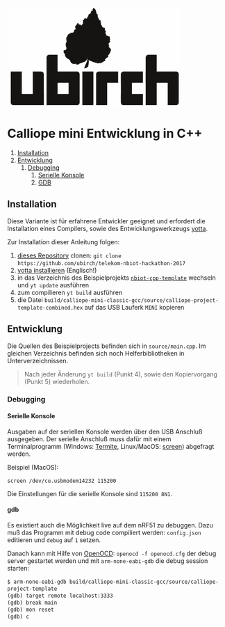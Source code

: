 [![ubirch GmbH](files/ubirch.png)](https://ubirch.com)

# Calliope mini Entwicklung in C++

1. [Installation](#installation)
2. [Entwicklung](#entwicklung)
    1. [Debugging](#debugging)
        1. [Serielle Konsole](#serielle-konsole)
        2. [GDB](#gdb)

## Installation

Diese Variante ist für erfahrene Entwickler geeignet und erfordert
die Installation eines Compilers, sowie des Entwicklungswerkzeugs 
[yotta](http://docs.yottabuild.org/#installing). 

Zur Installation dieser Anleitung folgen:

1. [dieses Repository](https://github.com/telekom-nbiot-hackathon-2017) clonen: `git clone https://github.com/ubirch/telekom-nbiot-hackathon-2017`
2. [yotta installieren](http://docs.yottabuild.org/#installing) (Englisch!)
3. in das Verzeichnis des Beispielprojekts [`nbiot-cpp-template`](nbiot-cpp-template) wechseln und `yt update` ausführen 
4. zum compilieren `yt build` ausführen
5. die Datei `build/calliope-mini-classic-gcc/source/calliope-project-template-combined.hex` auf das USB Lauferk `MINI` kopieren

## Entwicklung

Die Quellen des Beispielprojects befinden sich in `source/main.cpp`. Im gleichen Verzeichnis befinden sich noch 
Helferbibliotheken in Unterverzeichnissen. 

> Nach jeder Änderung `yt build` (Punkt 4), sowie den Kopiervorgang (Punkt 5) wiederholen.

### Debugging

#### Serielle Konsole

Ausgaben auf der seriellen Konsole werden über den USB Anschluß ausgegeben. Der serielle Anschluß
muss dafür mit einem Terminalprogramm (Windows: [Termite](https://www.compuphase.com/software_termite.htm), Linux/MacOS: [screen](https://www.gnu.org/software/screen/)) abgefragt werden.

Beispiel (MacOS):
```
screen /dev/cu.usbmodem14232 115200
```

Die Einstellungen für die serielle Konsole sind `115200 8N1`.

#### gdb

Es existiert auch die Möglichkeit live auf dem nRF51 zu debuggen. Dazu muß das Programm mit 
debug code compiliert werden: `config.json` editieren und `debug` auf `1` setzen.

Danach kann mit Hilfe von [OpenOCD](http://openocd.org/): `openocd -f openocd.cfg` der debug server gestartet werden und 
mit `arm-none-eabi-gdb` die debug session starten:

```
$ arm-none-eabi-gdb build/calliope-mini-classic-gcc/source/calliope-project-template
(gdb) target remote localhost:3333
(gdb) break main
(gdb) mon reset
(gdb) c
```
